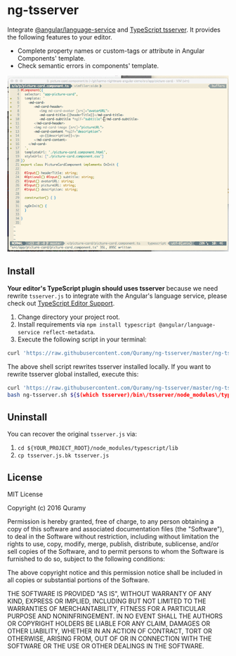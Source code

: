 # ng-tsserver
Integrate [@angular/language-service](https://www.npmjs.com/package/@angular/language-service) and [TypeScript tsserver](https://github.com/Microsoft/TypeScript/wiki/Standalone-Server-%28tsserver%29). It provides the following features to your editor.

* Complete property names or custom-tags or attribute in Angular Components' template.
* Check semantic errors in components' template.

![screencast](screencast.gif)

## Install

**Your editor's TypeScript plugin should uses tsserver** because we need rewrite `tsserver.js` to integrate with the Angular's language service, please check out [TypeScript Editor Support](https://github.com/Microsoft/TypeScript/wiki/TypeScript-Editor-Support).

1. Change directory your project root.
1. Install requirements via `npm install typescript @angular/language-service reflect-metadata`.
1. Execute the following script in your terminal:

```sh
curl 'https://raw.githubusercontent.com/Quramy/ng-tsserver/master/ng-tsserver' | bash
```

The above shell script rewrites tsserver installed locally. If you want to rewrite tsserver global installed, execute this:

```sh
curl 'https://raw.githubusercontent.com/Quramy/ng-tsserver/master/ng-tsserver' > ng-tsserver.sh
bash ng-tsserver.sh ${$(which tsserver)/bin\/tsserver/node_modules\/typescript}
```

## Uninstall

You can recover the original `tsserver.js` via:

1. `cd ${YOUR_PROJECT_ROOT}/node_modules/typescript/lib`
1. `cp tsserver.js.bk tsserver.js`

## License

MIT License

Copyright (c) 2016 Quramy

Permission is hereby granted, free of charge, to any person obtaining a copy
of this software and associated documentation files (the "Software"), to deal
in the Software without restriction, including without limitation the rights
to use, copy, modify, merge, publish, distribute, sublicense, and/or sell
copies of the Software, and to permit persons to whom the Software is
furnished to do so, subject to the following conditions:

The above copyright notice and this permission notice shall be included in all
copies or substantial portions of the Software.

THE SOFTWARE IS PROVIDED "AS IS", WITHOUT WARRANTY OF ANY KIND, EXPRESS OR
IMPLIED, INCLUDING BUT NOT LIMITED TO THE WARRANTIES OF MERCHANTABILITY,
FITNESS FOR A PARTICULAR PURPOSE AND NONINFRINGEMENT. IN NO EVENT SHALL THE
AUTHORS OR COPYRIGHT HOLDERS BE LIABLE FOR ANY CLAIM, DAMAGES OR OTHER
LIABILITY, WHETHER IN AN ACTION OF CONTRACT, TORT OR OTHERWISE, ARISING FROM,
OUT OF OR IN CONNECTION WITH THE SOFTWARE OR THE USE OR OTHER DEALINGS IN THE
SOFTWARE.

